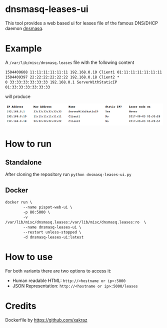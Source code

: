 # dnsmasq-leases-ui

This tool provides a web based ui for leases file of the famous DNS/DHCP daemon [dnsmasq](http://thekelleys.org.uk/dnsmasq/doc.html).

# Example

A `/var/lib/misc/dnsmasq.leases` file with the following content

```
1504409608 11:11:11:11:11:11 192.168.0.10 Client1 01:11:11:11:11:11:11
1504409397 22:22:22:22:22:22 192.168.0.18 Client2 *
0 33:33:33:33:33:33 192.168.0.1 ServerWithStaticIP 01:33:33:33:33:33:33
```

will produce


![Screenshot 1](https://raw.githubusercontent.com/fschlag/docs/master/dnsmasq-leases-ui-docs/screenshot_1.png)

# How to run

## Standalone

After cloning the repository run `python dnsmasq-leases-ui.py`

## Docker

```
docker run \
        --name pispot-web-ui \
        -p 80:5000 \
        -v /var/lib/misc/dnsmasq.leases:/var/lib/misc/dnsmasq.leases:ro  \
        --name dnsmasq-leases-ui \
        --restart unless-stopped \
        -d dnsmasq-leases-ui:latest
```

# How to use

For both variants there are two options to access it:
* Human readable HTML: `http://<hostname or ip>:5000`
* JSON Representation: `http://<hostname or ip>:5000/leases` 

# Credits

Dockerfile by https://github.com/xakraz

